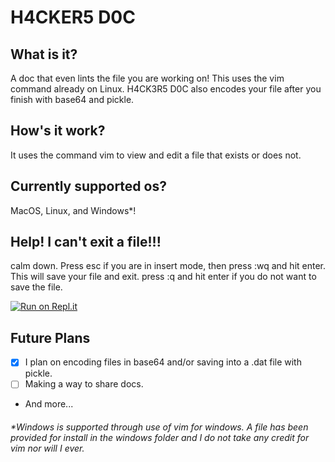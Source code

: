 # H4CKER5 D0C
## What is it?
A doc that even lints the file you are working on! This uses the vim command already on Linux. H4CK3R5 D0C also encodes your file after you finish with base64 and pickle.
## How's it work?
It uses the command vim to view and edit a file that exists or does not.

## Currently supported os?
MacOS, Linux, and Windows*!

## Help! I can't exit a file!!!
calm down. Press esc if you are in insert mode, then press :wq and hit enter. This will save your file and exit. press :q and hit enter if you do not want to save the file.

[![Run on Repl.it](https://repl.it/badge/github/c00lhawk607/H4CK3R5-D0C)](https://repl.it/github/c00lhawk607/H4CK3R5-D0C)

## Future Plans
- [x] I plan on encoding files in base64 and/or saving into a .dat file with pickle.
- [ ] Making a way to share docs.
- And more...


###### *\*Windows is supported through use of vim for windows. A file has been provided for install in the windows folder and I do not take any credit for vim nor will I ever.*
